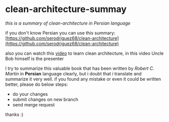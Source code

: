 # clean-architecture-summay
*this is a summary of clean-architecture in Persian language*

if you don't know Persian you can use this summary: [https://github.com/serodriguez68/clean-architecture](https://github.com/serodriguez68/clean-architecture)

also you can watch this [video](https://youtu.be/sn0aFEMVTpA) to learn clean architecture, in this video Uncle Bob himself is the presenter

I try to summarize this valuable book that has been written by *Robert C. Martin* in **Persian** language clearly, but i doubt that i translate and summarize it very well. if you found any mistake or even it could be written better, please do below steps:

- do your changes
- submit changes on new branch 
- send merge request

thanks :)
